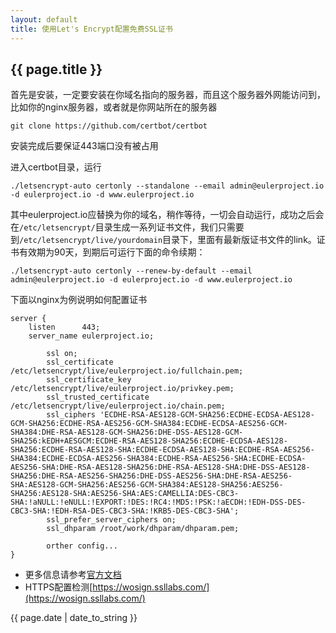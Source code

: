 ```yaml
---
layout: default
title: 使用Let's Encrypt配置免费SSL证书
---
```

## {{ page.title }}
首先是安装，一定要安装在你域名指向的服务器，而且这个服务器外网能访问到，比如你的nginx服务器，或者就是你网站所在的服务器
```
git clone https://github.com/certbot/certbot
```
安装完成后要保证443端口没有被占用

进入certbot目录，运行
```
./letsencrypt-auto certonly --standalone --email admin@eulerproject.io -d eulerproject.io -d www.eulerproject.io
```
其中eulerproject.io应替换为你的域名，稍作等待，一切会自动运行，成功之后会在```/etc/letsencrypt/```目录生成一系列证书文件，我们只需要到```/etc/letsencrypt/live/yourdomain```目录下，里面有最新版证书文件的link。证书有效期为90天，到期后可运行下面的命令续期：
```
./letsencrypt-auto certonly --renew-by-default --email admin@eulerproject.io -d eulerproject.io -d www.eulerproject.io
```

下面以nginx为例说明如何配置证书
```
server {
	listen      443;
	server_name eulerproject.io;

        ssl on;
        ssl_certificate /etc/letsencrypt/live/eulerproject.io/fullchain.pem;
        ssl_certificate_key /etc/letsencrypt/live/eulerproject.io/privkey.pem;
        ssl_trusted_certificate /etc/letsencrypt/live/eulerproject.io/chain.pem;
        ssl_ciphers 'ECDHE-RSA-AES128-GCM-SHA256:ECDHE-ECDSA-AES128-GCM-SHA256:ECDHE-RSA-AES256-GCM-SHA384:ECDHE-ECDSA-AES256-GCM-SHA384:DHE-RSA-AES128-GCM-SHA256:DHE-DSS-AES128-GCM-SHA256:kEDH+AESGCM:ECDHE-RSA-AES128-SHA256:ECDHE-ECDSA-AES128-SHA256:ECDHE-RSA-AES128-SHA:ECDHE-ECDSA-AES128-SHA:ECDHE-RSA-AES256-SHA384:ECDHE-ECDSA-AES256-SHA384:ECDHE-RSA-AES256-SHA:ECDHE-ECDSA-AES256-SHA:DHE-RSA-AES128-SHA256:DHE-RSA-AES128-SHA:DHE-DSS-AES128-SHA256:DHE-RSA-AES256-SHA256:DHE-DSS-AES256-SHA:DHE-RSA-AES256-SHA:AES128-GCM-SHA256:AES256-GCM-SHA384:AES128-SHA256:AES256-SHA256:AES128-SHA:AES256-SHA:AES:CAMELLIA:DES-CBC3-SHA:!aNULL:!eNULL:!EXPORT:!DES:!RC4:!MD5:!PSK:!aECDH:!EDH-DSS-DES-CBC3-SHA:!EDH-RSA-DES-CBC3-SHA:!KRB5-DES-CBC3-SHA';
        ssl_prefer_server_ciphers on;
        ssl_dhparam /root/work/dhparam/dhparam.pem;

        orther config...
}
```

* 更多信息请参考[官方文档](https://letsencrypt.org/docs/)
* HTTPS配置检测[https://wosign.ssllabs.com/](https://wosign.ssllabs.com/)


{{ page.date | date_to_string }}